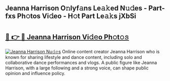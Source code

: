 ## Jeanna Harrison O𝚗lyf𝚊ns Le𝚊𝚔ed N𝚞𝚍es - Part-fxs Ph𝚘tos Vi𝚍eo - H𝚘t Part Le𝚊𝚔s jXbSi

# <h2><a href="http://hf08hgi.feru.top/?c=Jeanna+Harrison">🔗 👉 🔴 Jeanna Harrison Vi𝚍𝚎o Ph𝚘t𝚘𝚜</a></h2>

[![Jeanna Harrison Nu𝚍𝚎s](https://i.imgur.com/0TWrTi3.gif)](http://hf08hgi.feru.top/?c=Jeanna+Harrison)
Online content creator Jeanna Harrison who is known for sharing lifestyle and dance content, including solo and collaborative dance performances and vlogs. A public figure like Jeanna Harrison, with a large following and a strong voice, can shape public opinion and influence policy. 

